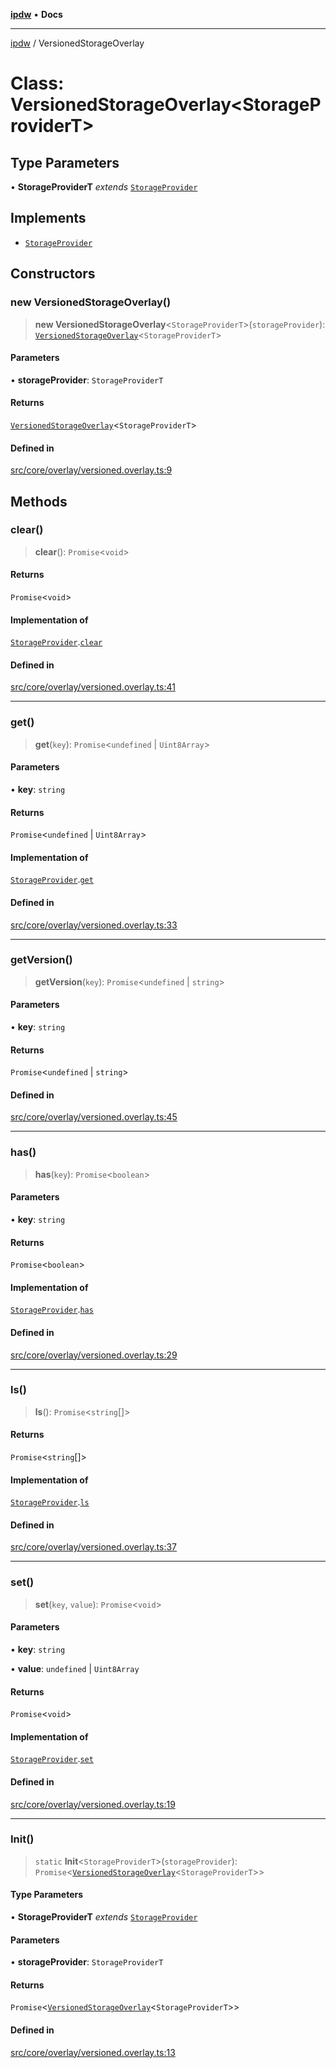 [**ipdw**](../README.md) • **Docs**

***

[ipdw](../globals.md) / VersionedStorageOverlay

# Class: VersionedStorageOverlay\<StorageProviderT\>

## Type Parameters

• **StorageProviderT** *extends* [`StorageProvider`](../interfaces/StorageProvider.md)

## Implements

- [`StorageProvider`](../interfaces/StorageProvider.md)

## Constructors

### new VersionedStorageOverlay()

> **new VersionedStorageOverlay**\<`StorageProviderT`\>(`storageProvider`): [`VersionedStorageOverlay`](VersionedStorageOverlay.md)\<`StorageProviderT`\>

#### Parameters

• **storageProvider**: `StorageProviderT`

#### Returns

[`VersionedStorageOverlay`](VersionedStorageOverlay.md)\<`StorageProviderT`\>

#### Defined in

[src/core/overlay/versioned.overlay.ts:9](https://github.com/humandataincome/ipdw/blob/cffd44f47ee394d38eaa57c50e77342565775d5e/src/core/overlay/versioned.overlay.ts#L9)

## Methods

### clear()

> **clear**(): `Promise`\<`void`\>

#### Returns

`Promise`\<`void`\>

#### Implementation of

[`StorageProvider`](../interfaces/StorageProvider.md).[`clear`](../interfaces/StorageProvider.md#clear)

#### Defined in

[src/core/overlay/versioned.overlay.ts:41](https://github.com/humandataincome/ipdw/blob/cffd44f47ee394d38eaa57c50e77342565775d5e/src/core/overlay/versioned.overlay.ts#L41)

***

### get()

> **get**(`key`): `Promise`\<`undefined` \| `Uint8Array`\>

#### Parameters

• **key**: `string`

#### Returns

`Promise`\<`undefined` \| `Uint8Array`\>

#### Implementation of

[`StorageProvider`](../interfaces/StorageProvider.md).[`get`](../interfaces/StorageProvider.md#get)

#### Defined in

[src/core/overlay/versioned.overlay.ts:33](https://github.com/humandataincome/ipdw/blob/cffd44f47ee394d38eaa57c50e77342565775d5e/src/core/overlay/versioned.overlay.ts#L33)

***

### getVersion()

> **getVersion**(`key`): `Promise`\<`undefined` \| `string`\>

#### Parameters

• **key**: `string`

#### Returns

`Promise`\<`undefined` \| `string`\>

#### Defined in

[src/core/overlay/versioned.overlay.ts:45](https://github.com/humandataincome/ipdw/blob/cffd44f47ee394d38eaa57c50e77342565775d5e/src/core/overlay/versioned.overlay.ts#L45)

***

### has()

> **has**(`key`): `Promise`\<`boolean`\>

#### Parameters

• **key**: `string`

#### Returns

`Promise`\<`boolean`\>

#### Implementation of

[`StorageProvider`](../interfaces/StorageProvider.md).[`has`](../interfaces/StorageProvider.md#has)

#### Defined in

[src/core/overlay/versioned.overlay.ts:29](https://github.com/humandataincome/ipdw/blob/cffd44f47ee394d38eaa57c50e77342565775d5e/src/core/overlay/versioned.overlay.ts#L29)

***

### ls()

> **ls**(): `Promise`\<`string`[]\>

#### Returns

`Promise`\<`string`[]\>

#### Implementation of

[`StorageProvider`](../interfaces/StorageProvider.md).[`ls`](../interfaces/StorageProvider.md#ls)

#### Defined in

[src/core/overlay/versioned.overlay.ts:37](https://github.com/humandataincome/ipdw/blob/cffd44f47ee394d38eaa57c50e77342565775d5e/src/core/overlay/versioned.overlay.ts#L37)

***

### set()

> **set**(`key`, `value`): `Promise`\<`void`\>

#### Parameters

• **key**: `string`

• **value**: `undefined` \| `Uint8Array`

#### Returns

`Promise`\<`void`\>

#### Implementation of

[`StorageProvider`](../interfaces/StorageProvider.md).[`set`](../interfaces/StorageProvider.md#set)

#### Defined in

[src/core/overlay/versioned.overlay.ts:19](https://github.com/humandataincome/ipdw/blob/cffd44f47ee394d38eaa57c50e77342565775d5e/src/core/overlay/versioned.overlay.ts#L19)

***

### Init()

> `static` **Init**\<`StorageProviderT`\>(`storageProvider`): `Promise`\<[`VersionedStorageOverlay`](VersionedStorageOverlay.md)\<`StorageProviderT`\>\>

#### Type Parameters

• **StorageProviderT** *extends* [`StorageProvider`](../interfaces/StorageProvider.md)

#### Parameters

• **storageProvider**: `StorageProviderT`

#### Returns

`Promise`\<[`VersionedStorageOverlay`](VersionedStorageOverlay.md)\<`StorageProviderT`\>\>

#### Defined in

[src/core/overlay/versioned.overlay.ts:13](https://github.com/humandataincome/ipdw/blob/cffd44f47ee394d38eaa57c50e77342565775d5e/src/core/overlay/versioned.overlay.ts#L13)

